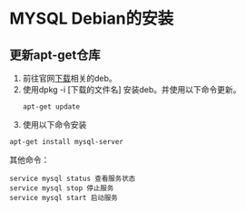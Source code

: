 # MYSQL Debian的安装

## 更新apt-get仓库
1. 前往官网[下载](https://dev.mysql.com/downloads/repo/apt/)相关的deb。
2. 使用dpkg -i [下载的文件名] 安装deb。并使用以下命令更新。
   ```
   apt-get update
   ```
3. 使用以下命令安装
```
apt-get install mysql-server
```
其他命令：
```
service mysql status 查看服务状态
service mysql stop 停止服务
service mysql start 启动服务
```